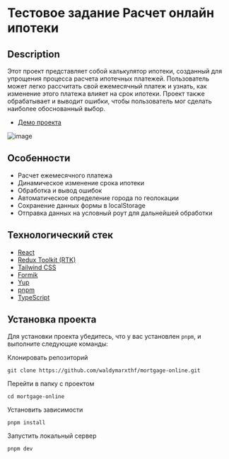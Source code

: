 # Тестовое задание Расчет онлайн ипотеки

## Description

Этот проект представляет собой калькулятор ипотеки, созданный для упрощения процесса расчета ипотечных платежей. Пользователь может легко рассчитать свой ежемесячный платеж и узнать, как изменение этого платежа влияет на срок ипотеки. Проект также обрабатывает и выводит ошибки, чтобы пользователь мог сделать наиболее обоснованный выбор.

- [Демо проекта]([https://reactjs.org/](https://mortgage-online.vercel.app/))

![image](https://github.com/waldymarxthf/mortgage-online/assets/56730796/aa7708e0-bb1a-4069-a827-9f0f62882a47)


## Особенности

- Расчет ежемесячного платежа
- Динамическое изменение срока ипотеки
- Обработка и вывод ошибок
- Автоматическое определение города по геолокации
- Сохранение данных формы в localStorage
- Отправка данных на условный роут для дальнейшей обработки

## Технологический стек

- [React](https://reactjs.org/)
- [Redux Toolkit (RTK)](https://redux-toolkit.js.org/)
- [Tailwind CSS](https://tailwindcss.com/)
- [Formik](https://formik.org/)
- [Yup](https://github.com/jquense/yup)
- [pnpm](https://pnpm.io/)
- [TypeScript](https://www.typescriptlang.org/)

## Установка проекта

Для установки проекта убедитесь, что у вас установлен `pnpm`, и выполните следующие команды:

Клонировать репозиторий

```
git clone https://github.com/waldymarxthf/mortgage-online.git
```

Перейти в папку с проектом

```
cd mortgage-online
```

Установить зависимости

```
pnpm install
```

Запустить локальный сервер

```
pnpm dev
```
